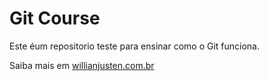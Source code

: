 # Git Course

Este éum repositorio teste para ensinar como o Git funciona.

Saiba mais em [willianjusten.com.br](http://willianjusten.com.br)
